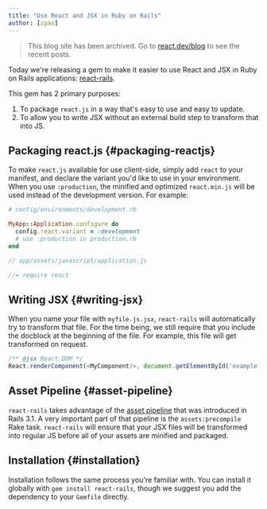 ```yaml
---
title: "Use React and JSX in Ruby on Rails"
author: [zpao]
---
```


<div class="scary">

> This blog site has been archived. Go to [react.dev/blog](https://pt-br.react.dev/blog) to see the recent posts.

</div>

Today we're releasing a gem to make it easier to use React and JSX in Ruby on Rails applications: [react-rails](https://github.com/facebook/react-rails).


This gem has 2 primary purposes:

1. To package `react.js` in a way that's easy to use and easy to update.
2. To allow you to write JSX without an external build step to transform that into JS.


## Packaging react.js {#packaging-reactjs}

To make `react.js` available for use client-side, simply add `react` to your manifest, and declare the variant you'd like to use in your environment. When you use `:production`, the minified and optimized `react.min.js` will be used instead of the development version. For example:

```ruby
# config/environments/development.rb

MyApp::Application.configure do
  config.react.variant = :development
  # use :production in production.rb
end
```

```js
// app/assets/javascript/application.js

//= require react
```


## Writing JSX {#writing-jsx}

When you name your file with `myfile.js.jsx`, `react-rails` will automatically try to transform that file. For the time being, we still require that you include the docblock at the beginning of the file. For example, this file will get transformed on request.

```js
/** @jsx React.DOM */
React.renderComponent(<MyComponent/>, document.getElementById('example'))
```


## Asset Pipeline {#asset-pipeline}

`react-rails` takes advantage of the [asset pipeline](http://guides.rubyonrails.org/asset_pipeline.html) that was introduced in Rails 3.1. A very important part of that pipeline is the `assets:precompile` Rake task. `react-rails` will ensure that your JSX files will be transformed into regular JS before all of your assets are minified and packaged.


## Installation {#installation}

Installation follows the same process you're familiar with. You can install it globally with `gem install react-rails`, though we suggest you add the dependency to your `Gemfile` directly.

